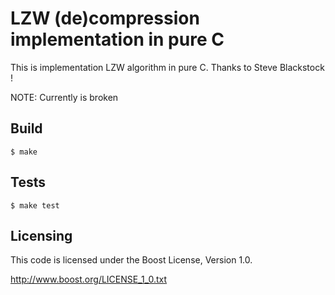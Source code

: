 # LZW (de)compression implementation in pure C

This is implementation LZW algorithm in pure C. Thanks to Steve Blackstock !

NOTE: Currently is broken

## Build

    $ make

## Tests

    $ make test

## Licensing

This code is licensed under the Boost License, Version 1.0.

http://www.boost.org/LICENSE_1_0.txt
